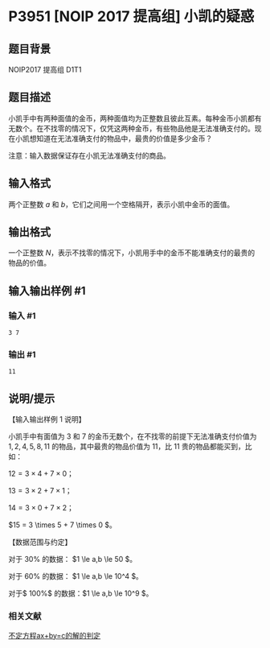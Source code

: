 # P3951 [NOIP 2017 提高组] 小凯的疑惑

## 题目背景

NOIP2017 提高组 D1T1

## 题目描述

小凯手中有两种面值的金币，两种面值均为正整数且彼此互素。每种金币小凯都有无数个。在不找零的情况下，仅凭这两种金币，有些物品他是无法准确支付的。现在小凯想知道在无法准确支付的物品中，最贵的价值是多少金币？

注意：输入数据保证存在小凯无法准确支付的商品。

## 输入格式

两个正整数 $a$ 和 $b$，它们之间用一个空格隔开，表示小凯中金币的面值。

## 输出格式

一个正整数 $N$，表示不找零的情况下，小凯用手中的金币不能准确支付的最贵的物品的价值。

## 输入输出样例 #1

### 输入 #1

```
3 7
```

### 输出 #1

```
11
```

## 说明/提示

【输入输出样例 1 说明】

小凯手中有面值为 $3$ 和 $7$ 的金币无数个，在不找零的前提下无法准确支付价值为 $1,2,4,5,8,11$ 的物品，其中最贵的物品价值为 $11$，比 $11$ 贵的物品都能买到，比如：

$12 = 3 \times 4 + 7 \times 0$；

$13 = 3 \times 2 + 7 \times 1$；

$14 = 3 \times 0 + 7 \times 2$；

$15 = 3 \times 5 + 7 \times 0 $。


【数据范围与约定】

对于 $30\%$ 的数据： $1 \le a,b \le 50 $。

对于 $60\%$ 的数据： $1 \le a,b \le 10^4 $。

对于$ 100\%$ 的数据：$1 \le a,b \le 10^9 $。

### 相关文献
[不定方程ax+by=c的解的判定](https://zhuanlan.zhihu.com/p/638437555)